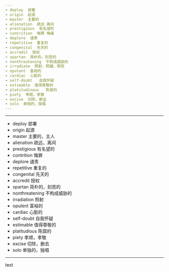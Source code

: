 ```yaml
---
- deploy  部署
- origin  起源
- master  主要的
- alienation  疏远 离间
- prestigious  有名望的
- contrition  悔罪 悔痛
- deplore  谴责
- repetitive  重复的
- congenital  先天的
- accredit  授权
- spartan  简朴的，刻苦的
- nonthreatening  不构成威胁的
- irradiate  照射，照耀，照亮
- opulent  富裕的
- cardiac  心脏的
- self-doubt   自我怀疑
- estimable  值得尊敬的
- platitudinous   陈腐的
- piety  孝顺，孝敬
- excise  切除，删去
- solo  单独的，独唱
---
```


---
- deploy  部署
- origin  起源
- master  主要的，主人
- alienation  疏远，离间
- prestigious  有名望的
- contrition  悔罪
- deplore  谴责
- repetitive  重复的
- congenital  先天的
- accredit  授权
- spartan  简朴的，刻苦的
- nonthreatening  不构成威胁的
- irradiation  照射 
- opulent  富裕的
- cardiac 心脏的
- self-doubt  自我怀疑
- estimable  值得尊敬的
- platitudious  陈腐的
- piety  孝顺，孝敬
- excise  切除，删去
- solo  单独的，独唱
---


test